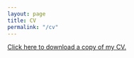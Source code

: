 ```yaml
---
layout: page
title: CV
permalink: "/cv"
---
```


[Click here to download a copy of my CV.](/documents/OBrochtaCV.pdf)

